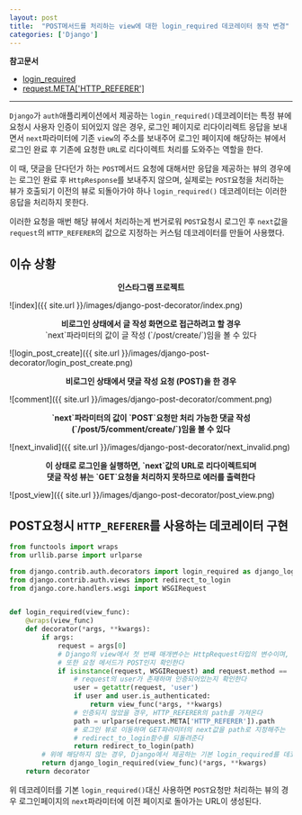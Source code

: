 ```yaml
---
layout: post
title:  "POST메서드를 처리하는 view에 대한 login_required 데코레이터 동작 변경"
categories: ['Django']
---
```


**참고문서**
- [login_required](https://docs.djangoproject.com/ko/1.11/topics/auth/default/#django.contrib.auth.decorators.login_required)
- [request.META['HTTP_REFERER']](https://docs.djangoproject.com/en/1.11/ref/request-response/#django.http.HttpRequest.META)

---

`Django`가 `auth`애플리케이션에서 제공하는 `login_required()`데코레이터는 특정 뷰에 요청시 사용자 인증이 되어있지 않은 경우, 로그인 페이지로 리다이리렉트 응답을 보내면서 `next`파라미터에 기존 `view`의 주소를 보내주어 로그인 페이지에 해당하는 뷰에서 로그인 완료 후 기존에 요청한 `URL`로 리다이렉트 처리를 도와주는 역할을 한다.

이 때, 댓글을 단다던가 하는 `POST`메서드 요청에 대해서만 응답을 제공하는 뷰의 경우에는 로그인 완료 후 `HttpResponse`를 보내주지 않으며, 실제로는 `POST`요청을 처리하는 뷰가 호출되기 이전의 뷰로 되돌아가야 하나 `login_required()` 데코레이터는 이러한 응답을 처리하지 못한다.

이러한 요청을 매번 해당 뷰에서 처리하는게 번거로워 `POST`요청시 로그인 후 `next`값을 `request`의 `HTTP_REFERER`의 값으로 지정하는 커스텀 데코레이터를 만들어 사용했다.

## 이슈 상황

<center><b>인스타그램 프로젝트</b></center>

![index]({{ site.url }}/images/django-post-decorator/index.png)

<center>
  <b>비로그인 상태에서 글 작성 화면으로 접근하려고 할 경우</b>
  <div>`next`파라미터의 값이 글 작성 (`/post/create/`)임을 볼 수 있다</div>
</center>

![login_post_create]({{ site.url }}/images/django-post-decorator/login_post_create.png)

<center>
  <b>비로그인 상태에서 댓글 작성 요청 (POST)을 한 경우</b>
</center>

![comment]({{ site.url }}/images/django-post-decorator/comment.png)

<center>
  <b>`next`파라미터의 값이 `POST`요청만 처리 가능한 댓글 작성 (`/post/5/comment/create/`)임을 볼 수 있다</b>
</center>

![next_invalid]({{ site.url }}/images/django-post-decorator/next_invalid.png)

<center><b>이 상태로 로그인을 실행하면, `next`값의 URL로 리다이렉트되며 <br>댓글 작성 뷰는 `GET`요청을 처리하지 못하므로 에러를 출력한다</b></center>

![post_view]({{ site.url }}/images/django-post-decorator/post_view.png)

## POST요청시 `HTTP_REFERER`를 사용하는 데코레이터 구현

```python
from functools import wraps
from urllib.parse import urlparse

from django.contrib.auth.decorators import login_required as django_login_required
from django.contrib.auth.views import redirect_to_login
from django.core.handlers.wsgi import WSGIRequest


def login_required(view_func):
    @wraps(view_func)
    def decorator(*args, **kwargs):
        if args:
            request = args[0]
            # Django의 view에서 첫 번째 매개변수는 HttpRequest타입의 변수이며, 이를 확인한다
            # 또한 요청 메서드가 POST인지 확인한다
            if isinstance(request, WSGIRequest) and request.method == 'POST':
                # request의 user가 존재하며 인증되어있는지 확인한다
                user = getattr(request, 'user')
                if user and user.is_authenticated:
                    return view_func(*args, **kwargs)
                # 인증되지 않았을 경우, HTTP_REFERER의 path를 가져온다
                path = urlparse(request.META['HTTP_REFERER']).path
                # 로그인 뷰로 이동하며 GET파라미터의 next값을 path로 지정해주는
                # redirect_to_login함수를 되돌려준다
                return redirect_to_login(path)
        # 위에 해당하지 않는 경우, Django에서 제공하는 기본 login_required를 데코레이터로 사용한다
        return django_login_required(view_func)(*args, **kwargs)
    return decorator
```

위 데코레이터를 기본 `login_required()`대신 사용하면 `POST`요청만 처리하는 뷰의 경우 로그인페이지의 `next`파라미터에 이전 페이지로 돌아가는 URL이 생성된다.